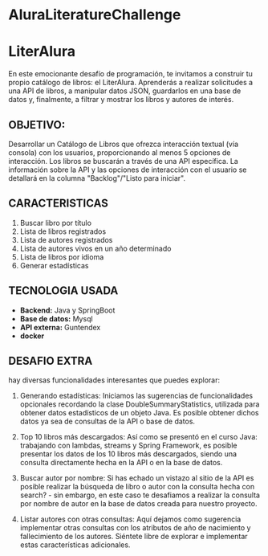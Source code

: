 # AluraLiteratureChallenge

# LiterAlura

En este emocionante desafío de programación, te invitamos a construir tu propio catálogo de libros: el LiterAlura. Aprenderás a realizar solicitudes a una API de libros, a manipular datos JSON, guardarlos en una base de datos y, finalmente, a filtrar y mostrar los libros y autores de interés.

## OBJETIVO: 
Desarrollar un Catálogo de Libros que ofrezca interacción textual (vía consola) con los usuarios, proporcionando al menos 5 opciones de interacción. Los libros se buscarán a través de una API específica. La información sobre la API y las opciones de interacción con el usuario se detallará en la columna "Backlog"/"Listo para iniciar".

## CARACTERISTICAS
 1. Buscar libro por título
 2. Lista de libros registrados
 3. Lista de autores registrados
 4. Lista de autores vivos en un año determinado
 5. Lista de libros por idioma
 6. Generar estadísticas

## TECNOLOGIA USADA
- **Backend:** Java y SpringBoot
- **Base de datos:** Mysql 
- **API externa:** Guntendex
- **docker**

## DESAFIO EXTRA
 hay diversas funcionalidades interesantes que puedes explorar:

1. Generando estadísticas: Iniciamos las sugerencias de funcionalidades opcionales recordando la clase DoubleSummaryStatistics, utilizada para obtener datos estadísticos de un objeto Java. Es posible obtener dichos datos ya sea de consultas de la API o base de datos.

2. Top 10 libros más descargados: Así como se presentó en el curso Java: trabajando con lambdas, streams y Spring Framework, es posible presentar los datos de los 10 libros más descargados, siendo una consulta directamente hecha en la API o en la base de datos.

3. Buscar autor por nombre: Si has echado un vistazo al sitio de la API es posible realizar la búsqueda de libro o autor con la consulta hecha con search? - sin embargo, en este caso te desafiamos a realizar la consulta por nombre de autor en la base de datos creada para nuestro proyecto.

4. Listar autores con otras consultas: Aquí dejamos como sugerencia implementar otras consultas con los atributos de año de nacimiento y fallecimiento de los autores. Siéntete libre de explorar e implementar estas características adicionales.
